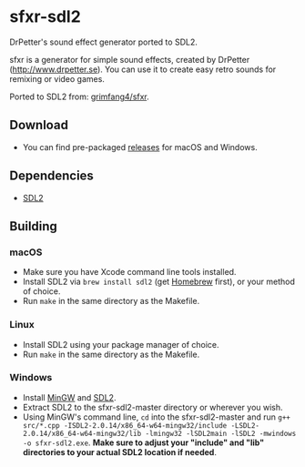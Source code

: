 # sfxr-sdl2
DrPetter's sound effect generator ported to SDL2.

sfxr is a generator for simple sound effects, created by DrPetter (http://www.drpetter.se). You can use it to create easy retro sounds for remixing or video games.

Ported to SDL2 from: [grimfang4/sfxr](https://github.com/grimfang4/sfxr).

## Download
- You can find pre-packaged [releases](https://github.com/tjohnman/sfxr-sdl2/releases/latest) for macOS and Windows.

## Dependencies
- [SDL2](https://www.libsdl.org/download-2.0.php)

## Building
### macOS
- Make sure you have Xcode command line tools installed.
- Install SDL2 via `brew install sdl2` (get [Homebrew](https://brew.sh/) first), or your method of choice.
- Run `make` in the same directory as the Makefile.

### Linux
- Install SDL2 using your package manager of choice.
- Run `make` in the same directory as the Makefile.

### Windows
- Install [MinGW](https://sourceforge.net/projects/mingw-w64/files/latest/download) and [SDL2](https://www.libsdl.org/download-2.0.php).
- Extract SDL2 to the sfxr-sdl2-master directory or wherever you wish.
- Using MinGW's command line, `cd` into the sfxr-sdl2-master and run `g++ src/*.cpp -ISDL2-2.0.14/x86_64-w64-mingw32/include -LSDL2-2.0.14/x86_64-w64-mingw32/lib -lmingw32 -lSDL2main -lSDL2 -mwindows -o sfxr-sdl2.exe`. **Make sure to adjust your "include" and "lib" directories to your actual SDL2 location if needed**.
